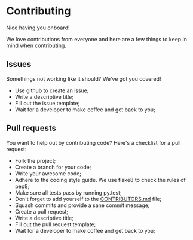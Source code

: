 # Contributing
Nice having you onboard!

We love contributions from everyone and here are a few things to keep in mind when contributing.

## Issues
Somethings not working like it should? We've got you covered!

 * Use github to create an issue;
 * Write a descriptive title;
 * Fill out the issue template;
 * Wait for a developer to make coffee and get back to you;

## Pull requests
You want to help out by contributing code? Here's a checklist for a pull request:

 * Fork the project;
 * Create a branch for your code;
 * Write your awesome code;
 * Adhere to the coding style guide. We use flake8 to check the rules of [pep8](https://www.python.org/dev/peps/pep-0008/);
 * Make sure all tests pass by running py.test;
 * Don't forget to add yourself to the [CONTRIBUTORS.md](CONTRIBUTORS.md) file;
 * Squash commits and provide a sane commit message;
 * Create a pull request;
 * Write a descriptive title;
 * Fill out the pull request template;
 * Wait for a developer to make coffee and get back to you;

